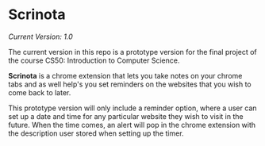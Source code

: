 # Scrinota 
*Current Version: 1.0*

The current version in this repo is a prototype version for the final project of the course CS50: Introduction to Computer Science.

**Scrinota** is a chrome extension that lets you take notes on your chrome tabs and as well help's you set reminders on the websites that you wish to come back to later.

This prototype version will only include a reminder option, where a user can set up a date and time for any particular website they wish to visit in the future. When the time comes, an alert will pop in the chrome extension with the description user stored when setting up the timer.
